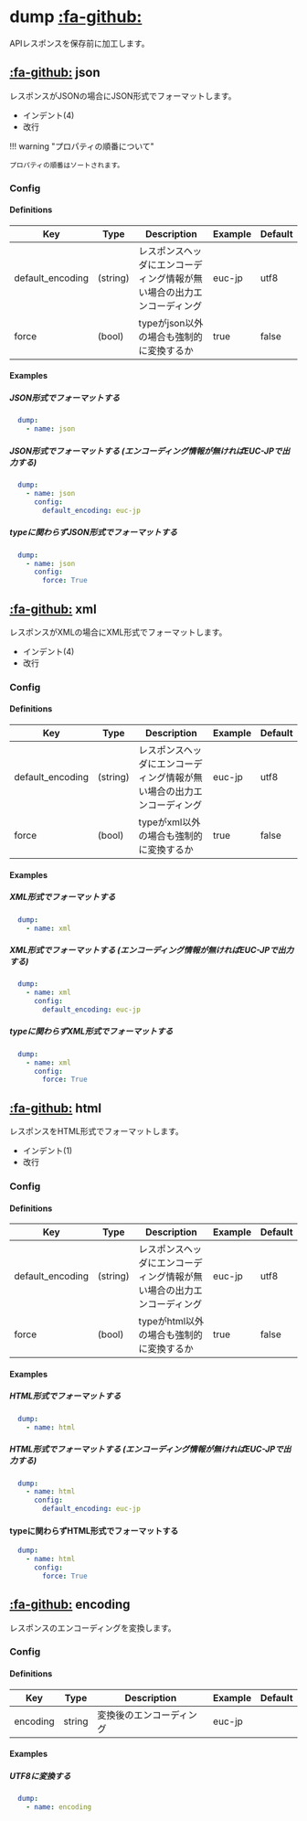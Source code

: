 dump [:fa-github:][dump]
========================

[dump]: https://github.com/tadashi-aikawa/jumeaux/tree/master/jumeaux/addons/dump

APIレスポンスを保存前に加工します。


[:fa-github:][json] json
------------------------

[json]: https://github.com/tadashi-aikawa/jumeaux/tree/master/jumeaux/addons/dump/json.py

レスポンスがJSONの場合にJSON形式でフォーマットします。

* インデント(4)
* 改行

!!! warning "プロパティの順番について"

    プロパティの順番はソートされます。


### Config

#### Definitions

| Key              | Type     | Description                                                            | Example | Default |
|------------------|----------|------------------------------------------------------------------------|---------|---------|
| default_encoding | (string) | レスポンスヘッダにエンコーディング情報が無い場合の出力エンコーディング | euc-jp  | utf8    |
| force            | (bool)   | typeがjson以外の場合も強制的に変換するか                               | true    | false   |


#### Examples

##### JSON形式でフォーマットする

```yaml
  dump:
    - name: json
```

##### JSON形式でフォーマットする (エンコーディング情報が無ければEUC-JPで出力する)

```yaml
  dump:
    - name: json
      config:
        default_encoding: euc-jp
```

##### typeに関わらずJSON形式でフォーマットする

```yaml
  dump:
    - name: json
      config:
        force: True
```


[:fa-github:][xml] xml
-----------------------

[xml]: https://github.com/tadashi-aikawa/jumeaux/tree/master/jumeaux/addons/dump/xml.py

レスポンスがXMLの場合にXML形式でフォーマットします。

* インデント(4)
* 改行


### Config

#### Definitions

| Key              | Type     | Description                                                            | Example | Default |
|------------------|----------|------------------------------------------------------------------------|---------|---------|
| default_encoding | (string) | レスポンスヘッダにエンコーディング情報が無い場合の出力エンコーディング | euc-jp  | utf8    |
| force            | (bool)   | typeがxml以外の場合も強制的に変換するか                                | true    | false   |


#### Examples

##### XML形式でフォーマットする

```yaml
  dump:
    - name: xml
```

##### XML形式でフォーマットする (エンコーディング情報が無ければEUC-JPで出力する)

```yaml
  dump:
    - name: xml
      config:
        default_encoding: euc-jp
```

##### typeに関わらずXML形式でフォーマットする

```yaml
  dump:
    - name: xml
      config:
        force: True
```


[:fa-github:][html] html
-------------------------

[html]: https://github.com/tadashi-aikawa/jumeaux/tree/master/jumeaux/addons/dump/html.py

レスポンスをHTML形式でフォーマットします。

* インデント(1)
* 改行


### Config

#### Definitions

| Key              | Type     | Description                                                            | Example | Default |
|------------------|----------|------------------------------------------------------------------------|---------|---------|
| default_encoding | (string) | レスポンスヘッダにエンコーディング情報が無い場合の出力エンコーディング | euc-jp  | utf8    |
| force            | (bool)   | typeがhtml以外の場合も強制的に変換するか                               | true    | false   |


#### Examples

##### HTML形式でフォーマットする

```yaml
  dump:
    - name: html
```

##### HTML形式でフォーマットする (エンコーディング情報が無ければEUC-JPで出力する)

```yaml
  dump:
    - name: html
      config:
        default_encoding: euc-jp
```

#### typeに関わらずHTML形式でフォーマットする

```yaml
  dump:
    - name: html
      config:
        force: True
```


[:fa-github:][encoding] encoding
--------------------------------

[encoding]: https://github.com/tadashi-aikawa/jumeaux/tree/master/jumeaux/addons/dump/encoding.py

レスポンスのエンコーディングを変換します。


### Config

#### Definitions

|   Key    |  Type  |       Description        | Example | Default |
| -------- | ------ | ------------------------ | ------- | ------- |
| encoding | string | 変換後のエンコーディング | euc-jp  |         |


#### Examples

##### UTF8に変換する

```yaml
  dump:
    - name: encoding
```
